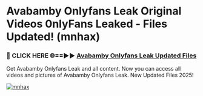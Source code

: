 # Avabamby Onlyfans Leak Original Videos 0nlyFans Leaked - Files Updated! (mnhax)

<h3>🔴 CLICK HERE 🌐==►► <a href="https://tinyurl.com/x26r9saj" rel="nofollow">Avabamby Onlyfans Leak Updated Files</a></h3>

Get Avabamby Onlyfans Leak and all content. Now you can access all videos and pictures of Avabamby Onlyfans Leak. New Updated Files 2025!

[![mnhax](https://i.imgur.com/LkgZPqh.gif)](https://tinyurl.com/x26r9saj)
